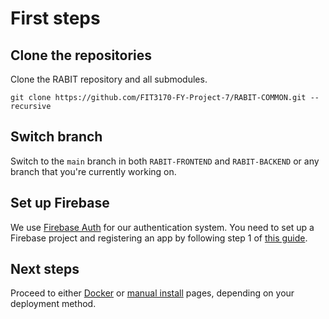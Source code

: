 # First steps

## Clone the repositories


Clone the RABIT repository and all submodules.

```
git clone https://github.com/FIT3170-FY-Project-7/RABIT-COMMON.git --recursive
```

## Switch branch

Switch to the `main` branch in both `RABIT-FRONTEND` and `RABIT-BACKEND` or any branch that you're currently working on.

## Set up Firebase

We use [Firebase Auth](https://firebase.google.com/docs/auth) for our authentication system. You need to set up a
Firebase project and registering an app by following step 1 of [this guide](https://firebase.google.com/docs/web/setup).

## Next steps

Proceed to either [Docker](./docker.md) or [manual install](./manual-install.md) pages, depending on your deployment
method.
